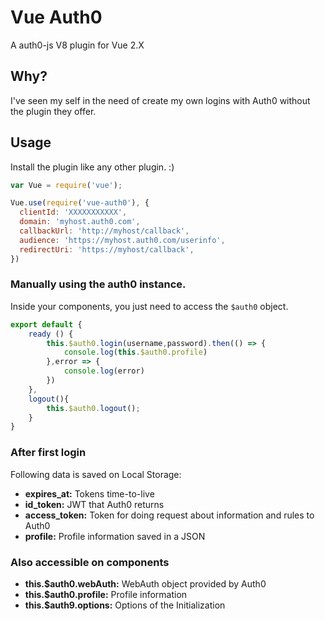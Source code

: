 # Vue Auth0

A auth0-js V8 plugin for Vue 2.X

## Why?

I've seen my self in the need of create my own logins with Auth0 without the plugin they offer.

## Usage

Install the plugin like any other plugin. :)

~~~js
var Vue = require('vue');

Vue.use(require('vue-auth0'), {
  clientId: 'XXXXXXXXXXX',
  domain: 'myhost.auth0.com',
  callbackUrl: 'http://myhost/callback',
  audience: 'https://myhost.auth0.com/userinfo',
  redirectUri: 'https://myhost/callback',
})

~~~

### Manually using the auth0 instance.

Inside your components, you just need to access the `$auth0` object.

~~~js
export default {
    ready () {
        this.$auth0.login(username,password).then(() => {
            console.log(this.$auth0.profile)
        },error => {
            console.log(error)
        })
    },
    logout(){
        this.$auth0.logout();
    }
}
~~~


### After first login

Following data is saved on Local Storage:

- **expires_at:** Tokens time-to-live
- **id_token:** JWT that Auth0 returns
- **access_token:** Token for doing request about information and rules to Auth0
- **profile:** Profile information saved in a JSON


### Also accessible on components

- **this.$auth0.webAuth:** WebAuth object provided by Auth0
- **this.$auth0.profile:** Profile information
- **this.$auth9.options:** Options of the Initialization


